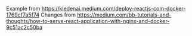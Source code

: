 Example from https://kledenai.medium.com/deploy-reactjs-com-docker-1769cf7a5f74
Changes from https://medium.com/bb-tutorials-and-thoughts/how-to-serve-react-application-with-nginx-and-docker-9c51ac2c50ba